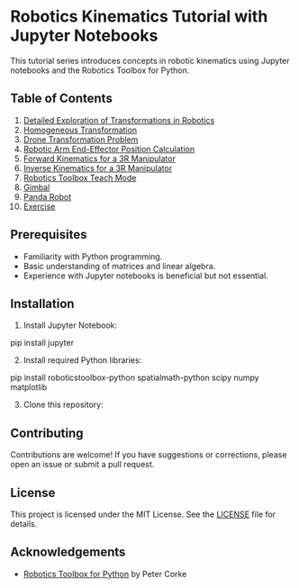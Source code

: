 # Robotics Kinematics Tutorial with Jupyter Notebooks

This tutorial series introduces concepts in robotic kinematics using Jupyter notebooks and the Robotics Toolbox for Python.

## Table of Contents

1. [Detailed Exploration of Transformations in Robotics](./1_TF.ipynb)
2. [Homogeneous Transformation](./2_TransformationMatrix.ipynb)
3. [Drone Transformation Problem](./3_SimpleProblem1.ipynb)
4. [Robotic Arm End-Effector Position Calculation](./4_SimpleProblem2.ipynb)
5. [Forward Kinematics for a 3R Manipulator](./5_ForwardKinematics.ipynb)
6. [Inverse Kinematics for a 3R Manipulator](./6_InverseKinematics.ipynb)
7. [Robotics Toolbox Teach Mode](./7_animation.py)
8. [Gimbal](./8_gimbal.py)
9. [Panda Robot](./9_swift_panda.py)
10. [Exercise](./10_example.py)


## Prerequisites

- Familiarity with Python programming.
- Basic understanding of matrices and linear algebra.
- Experience with Jupyter notebooks is beneficial but not essential.

## Installation

1. Install Jupyter Notebook:

pip install jupyter

2. Install required Python libraries:

pip install roboticstoolbox-python spatialmath-python scipy numpy matplotlib

3. Clone this repository:


## Contributing

Contributions are welcome! If you have suggestions or corrections, please open an issue or submit a pull request.

## License

This project is licensed under the MIT License. See the [LICENSE](./LICENSE) file for details.

## Acknowledgements

- [Robotics Toolbox for Python](https://petercorke.com/toolboxes/robotics-toolbox/) by Peter Corke
